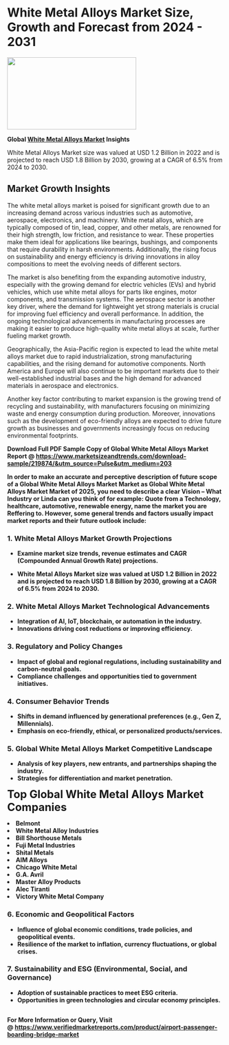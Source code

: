 <H1>White Metal Alloys Market Size, Growth and Forecast from 2024 - 2031</H1><img class="aligncenter size-medium wp-image-584254" src="https://thirdeyenews.in/wp-content/uploads/2024/09/Global-Market-Research-300x168.jpeg" alt="" width="300" height="168" /><p><strong>Global&nbsp;<a href="https://www.marketsizeandtrends.com/download-sample/219874/&amp;utm_source=Pulse&amp;utm_medium=203">White Metal Alloys Market</a> Insights</strong></p><p>White Metal Alloys Market size was valued at USD 1.2 Billion in 2022 and is projected to reach USD 1.8 Billion by 2030, growing at a CAGR of 6.5% from 2024 to 2030.</p><p><h2>Market Growth Insights</h2> <p>The white metal alloys market is poised for significant growth due to an increasing demand across various industries such as automotive, aerospace, electronics, and machinery. White metal alloys, which are typically composed of tin, lead, copper, and other metals, are renowned for their high strength, low friction, and resistance to wear. These properties make them ideal for applications like bearings, bushings, and components that require durability in harsh environments. Additionally, the rising focus on sustainability and energy efficiency is driving innovations in alloy compositions to meet the evolving needs of different sectors.</p> <p><strong></strong></p> <p>The market is also benefiting from the expanding automotive industry, especially with the growing demand for electric vehicles (EVs) and hybrid vehicles, which use white metal alloys for parts like engines, motor components, and transmission systems. The aerospace sector is another key driver, where the demand for lightweight yet strong materials is crucial for improving fuel efficiency and overall performance. In addition, the ongoing technological advancements in manufacturing processes are making it easier to produce high-quality white metal alloys at scale, further fueling market growth.</p> <p>Geographically, the Asia-Pacific region is expected to lead the white metal alloys market due to rapid industrialization, strong manufacturing capabilities, and the rising demand for automotive components. North America and Europe will also continue to be important markets due to their well-established industrial bases and the high demand for advanced materials in aerospace and electronics.</p> <p>Another key factor contributing to market expansion is the growing trend of recycling and sustainability, with manufacturers focusing on minimizing waste and energy consumption during production. Moreover, innovations such as the development of eco-friendly alloys are expected to drive future growth as businesses and governments increasingly focus on reducing environmental footprints.</p> <p><strong></p><p><span class=""><strong>Download Full PDF Sample Copy of Global White Metal Alloys Market Report</strong> @ <a href="https://www.marketsizeandtrends.com/download-sample/219874/&amp;utm_source=Pulse&amp;utm_medium=203" target="_blank">https://www.marketsizeandtrends.com/download-sample/219874/&amp;utm_source=Pulse&amp;utm_medium=203</a></span></p><p>In order to make an accurate and perceptive description of future scope of a Global&nbsp;White Metal Alloys Market Market as Global&nbsp;White Metal Alloys Market Market of 2025, you need to describe a clear Vision &ndash; What Industry or Linda can you think of for example: Quote from a Technology, healthcare, automotive, renewable energy, name the market you are Reffering to. However, some general trends and factors usually impact market reports and their future outlook include:</p><h3>1.&nbsp;<strong>White Metal Alloys Market Growth Projections</strong></h3><ul><li>Examine market size trends, revenue estimates and CAGR (Compounded Annual Growth Rate) projections.</li><li><p>White Metal Alloys Market size was valued at USD 1.2 Billion in 2022 and is projected to reach USD 1.8 Billion by 2030, growing at a CAGR of 6.5% from 2024 to 2030.</p></li></ul><h3>2.&nbsp;<strong>White Metal Alloys Market Technological Advancements</strong></h3><ul><li>Integration of AI, IoT, blockchain, or automation in the industry.</li><li>Innovations driving cost reductions or improving efficiency.</li></ul><h3>3.&nbsp;<strong>Regulatory and Policy Changes</strong></h3><ul><li>Impact of global and regional regulations, including sustainability and carbon-neutral goals.</li><li>Compliance challenges and opportunities tied to government initiatives.</li></ul><h3>4.&nbsp;<strong>Consumer Behavior Trends</strong></h3><ul><li>Shifts in demand influenced by generational preferences (e.g., Gen Z, Millennials).</li><li>Emphasis on eco-friendly, ethical, or personalized products/services.</li></ul><h3>5.&nbsp;<strong>Global White Metal Alloys Market Competitive Landscape</strong></h3><ul><li>Analysis of key players, new entrants, and partnerships shaping the industry.</li><li>Strategies for differentiation and market penetration.</li></ul><p data-pm-slice="1 1 []"><span style="color: inherit; font-family: inherit; font-size: 25px;">Top Global White Metal Alloys Market Companies</span></p><div class="" data-test-id=""><p><li>Belmont</li><li> White Metal Alloy Industries</li><li> Bill Shorthouse Metals</li><li> Fuji Metal Industries</li><li> Shital Metals</li><li> AIM Alloys</li><li> Chicago White Metal</li><li> G.A. Avril</li><li> Master Alloy Products</li><li> Alec Tiranti</li><li> Victory White Metal Company</li></p></div><h3>6.&nbsp;<strong>Economic and Geopolitical Factors</strong></h3><ul><li>Influence of global economic conditions, trade policies, and geopolitical events.</li><li>Resilience of the market to inflation, currency fluctuations, or global crises.</li></ul><h3>7.&nbsp;<strong>Sustainability and ESG (Environmental, Social, and Governance)</strong></h3><ul><li>Adoption of sustainable practices to meet ESG criteria.</li><li>Opportunities in green technologies and circular economy principles.</li></ul><h2><strong style="font-size: 14px;">For More Information or Query, Visit @&nbsp;</strong><a style="background-color: #ffffff; font-size: 14px;" href="https://www.marketsizeandtrends.com/report/white-metal-alloys-market/" target="_blank">https://www.verifiedmarketreports.com/product/airport-passenger-boarding-bridge-market</a></h2>
